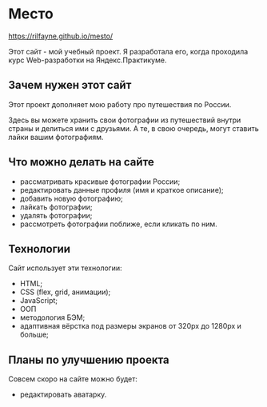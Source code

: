 # Место

https://rilfayne.github.io/mesto/

Этот сайт - мой учебный проект. Я разработала его, когда проходила курс Web-разработки на Яндекс.Практикуме.

## Зачем нужен этот сайт

Этот проект дополняет мою работу про путешествия по России.

Здесь вы можете хранить свои фотографии из путешествий внутри страны и делиться ими с друзьями.
А те, в свою очередь, могут ставить лайки вашим фотографиям.

## Что можно делать на сайте

- рассматривать красивые фотографии России;
- редактировать данные профиля (имя и краткое описание);
- добавить новую фотографию;
- лайкать фотографии;
- удалять фотографии;
- рассмотреть фотографии поближе, если кликать по ним.

## Технологии

Сайт использует эти технологии:

- HTML;
- CSS (flex, grid, анимации);
- JavaScript;
- ООП
- методология БЭМ;
- адаптивная вёрстка под размеры экранов от 320px до 1280px и больше;

## Планы по улучшению проекта

Совсем скоро на сайте можно будет:

- редактировать аватарку.
